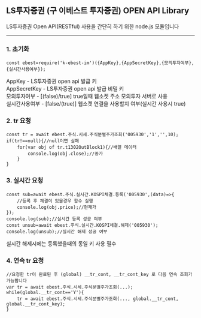 ## LS투자증권 (구 이베스트 투자증권) OPEN API Library
LS투자증권 Open API(RESTful) 사용을 간단히 하기 위한 node.js 모듈입니다  

----
  
### 1. 초기화

    const ebest=require('k-ebest-im')({AppKey},{AppSecretKey},{모의투자여부},{실시간사용여부});  
  
AppKey - LS투자증권 open api 발급 키  
AppSecretKey - LS투자증권 open api 발급 비밀 키  
모의투자여부 - [(false)/true] true일때 웹소켓 주소 모의투자 서버로 사용  
실시간사용여부 - [false/(true)] 웹소켓 연결을 사용할지 여부(실시간 사용시 true)  
  
### 2. tr 요청

    const tr = await ebest.주식.시세.주식분별주가조회('005930','1','',10);  
    if(tr!==null){//null이면 실패  
        for(var obj of tr.t1302OutBlock1){//배열 데이터  
            console.log(obj.close);//종가  
        }  
    }  

### 3. 실시간 요청

    const sub=await ebest.주식.실시간.KOSPI체결.등록('005930',(data)=>{  
        //등록 후 체결이 있을경우 함수 실행  
        console.log(obj.price);//현재가  
    });  
    console.log(sub);//실시간 등록 성공 여부  
    const unsub=await ebest.주식.실시간.KOSPI체결.해제('005930');  
    console.log(unsub);//실시간 해제 성공 여부  

실시간 해제시에는 등록했을때의 동일 키 사용 필수

### 4. 연속 tr 요청

    //요청한 tr이 완료된 후 (global) __tr_cont, __tr_cont_key 로 다음 연속 조회가 가능합니다
    var tr = await ebest.주식.시세.주식분별주가조회(...);
    while(global.__tr_cont=='Y'){
        tr = await ebest.주식.시세.주식분별주가조회(..., global.__tr_cont, global.__tr_cont_key);  
    }